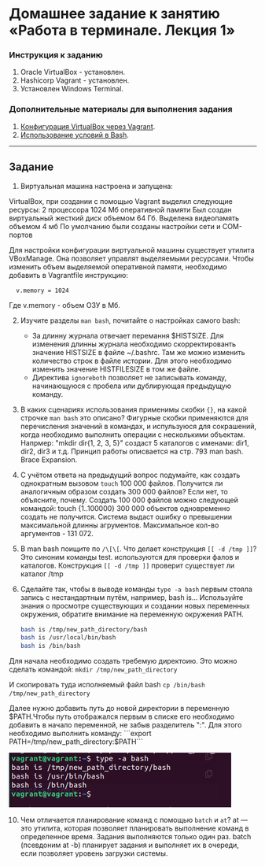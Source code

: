 # Домашнее задание к занятию «Работа в терминале. Лекция 1»

### Инструкция к заданию

1. Oracle VirtualBox - установлен.
1. Hashicorp Vagrant - установлен.
1. Установлен Windows Terminal.
	
### Дополнительные материалы для выполнения задания

1. [Конфигурация VirtualBox через Vagrant](https://www.vagrantup.com/docs/providers/virtualbox/configuration.html).
2. [Использование условий в Bash](https://www.gnu.org/software/bash/manual/html_node/Bash-Conditional-Expressions.html).

------

## Задание

1. Виртуальная машина настроена и запущена:

VirtualBox, при создании с помощью Vagrant выделил следующие ресурсы:
	2 процессора
	1024 Мб оперативной памяти
	Был создан виртуальный жесткий диск объемом 64 Гб.
	Выделена видеопамять объемом 4 мб
	По умолчанию были созданы настройки сети и COM-портов
	
Для настройки конфигурации виртуальной машины существует утилита VBoxManage. 
Она позволяет управлят выделяемыми ресурсами. 
Чтобы изменить объем выделяемой оперативной памяти, необходимо добавить в Vagrantfile инструкцию:

	  v.memory = 1024

Где v.memory - объем ОЗУ в Мб.

2. Изучите разделы `man bash`, почитайте о настройках самого bash:
    * За длинну журнала отвечает перемання $HISTSIZE. Для изменения длинны журнала необходимо скорректированть значение HISTSIZE в файле ~/.bashrc. Там же можно изменить количество строк в файле истории. Для этого необходимо изменить значение HISTFILESIZE в том же файле.
    * Директива `ignoreboth` позволяет не записывать команду, начинающуюся с пробела или дублирующая предыдущую команду.
    
6. В каких сценариях использования применимы скобки `{}`, на какой строчке `man bash` это описано?
	Фигурные скобки применяются для перечисления значений в командах, и испульзуюся для сокрашений, когда необходимо выполнить операции с несколькими объектам. 
	Напрмер: "mkdir dir{1, 2, 3, 5}" создаст 5 каталогов с именами: dir1, dir2, dir3 и т.д.
	Принцип работы описвается на стр. 793 man bash. Brace Expansion.
	

7. С учётом ответа на предыдущий вопрос подумайте, как создать однократным вызовом `touch` 100 000 файлов. Получится ли аналогичным образом создать 300 000 файлов? Если нет, то объясните, почему.
	Создать 100 000 файлов можно следующей командой:
	touch {1..100000}
	300 000 объектов одновременно создать не получится. Система выдаст ошибку о превышении максимальной длинны агрументов. Максимальное кол-во аргументов - 131 072.
	
	
8. В man bash поищите по `/\[\[`. Что делает конструкция `[[ -d /tmp ]]`?
	Это синоним команды test. используются для проверки фалов и каталогов.
	Конструкция `[[ -d /tmp ]]` проверит существует ли каталог /tmp
	
9. Сделайте так, чтобы в выводе команды `type -a bash` первым стояла запись с нестандартным путём, например, bash is... Используйте знания о просмотре существующих и создании новых переменных окружения, обратите внимание на переменную окружения PATH.

	```bash
	bash is /tmp/new_path_directory/bash
	bash is /usr/local/bin/bash
	bash is /bin/bash
	```
Для начала необходимо создать требемую директоию. Это можно сделать командой:
	```mkdir /tmp/new_path_directory```

И скопировать туда исполняемый файл bash
	```cp /bin/bash /tmp/new_path_directory```

Далее нужно добавить путь до новой директории в переменную $PATH.Чтобы путь отображался первым в списке его необходимо добавить в начало переменной, не забыв разделитель ":". Для этого необходимо выполнить команду:
	```export PATH=/tmp/new_path_directory:$PATH```

![Результат номанды type -a bash](/img/typeapash.png)


10. Чем отличается планирование команд с помощью `batch` и `at`?
	at — это утилита, которая позволяет планировать выполнение команд в определенное время. Задания выполняются только один раз.
	batch (псевдоним at -b) планирует задания и выполняет их в очереди, если позволяет уровень загрузки системы.  
